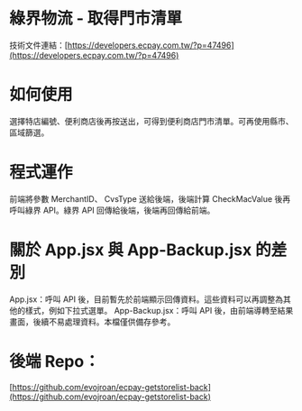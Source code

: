 # 綠界物流 - 取得門市清單
技術文件連結：[https://developers.ecpay.com.tw/?p=47496](https://developers.ecpay.com.tw/?p=47496)

# 如何使用
選擇特店編號、便利商店後再按送出，可得到便利商店門市清單。可再使用縣市、區域篩選。

# 程式運作
前端將參數  MerchantID、 CvsType 送給後端，後端計算 CheckMacValue 後再呼叫綠界 API。綠界 API 回傳給後端，後端再回傳給前端。

# 關於 App.jsx 與 App-Backup.jsx 的差別
App.jsx：呼叫 API 後，目前暫先於前端顯示回傳資料。這些資料可以再調整為其他的樣式，例如下拉式選單。
App-Backup.jsx：呼叫 API 後，由前端導轉至結果畫面，後續不易處理資料。本檔僅供備存參考。

 # 後端 Repo：
[https://github.com/evojroan/ecpay-getstorelist-back](https://github.com/evojroan/ecpay-getstorelist-back)